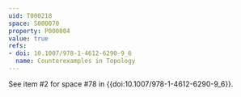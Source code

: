 ```yaml
---
uid: T000218
space: S000070
property: P000004
value: true
refs:
- doi: 10.1007/978-1-4612-6290-9_6
  name: Counterexamples in Topology
---
```


See item #2 for space #78 in {{doi:10.1007/978-1-4612-6290-9_6}}.

